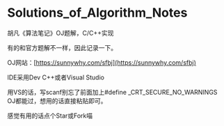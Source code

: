 # Solutions_of_Algorithm_Notes
 胡凡《算法笔记》OJ题解，C/C++实现

有的和官方题解不一样，因此记录一下。

OJ网站：[https://sunnywhy.com/sfbj](https://sunnywhy.com/sfbj)

IDE采用Dev C++或者Visual Studio

用VS的话，写scanf别忘了前面加上#define _CRT_SECURE_NO_WARNINGS
OJ都能过，想用的话直接粘贴即可。

感觉有用的话点个Star或Fork喵